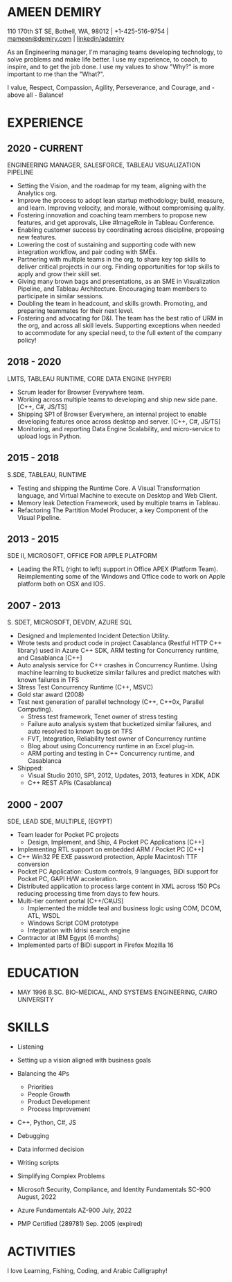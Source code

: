 # AMEEN DEMIRY

110 170th ST SE, Bothell, WA, 98012 | +1-425-516-9754 | mameen@demiry.com | [linkedin/ademiry](https://www.linkedin.com/in/ademiry/)

As an Engineering manager, I'm managing teams developing technology, to solve problems and make life better. I use my experience, to coach, to inspire, and to get the job done. I use my values to show "Why?" is more important to me than the "What?".

I value, Respect, Compassion, Agility, Perseverance, and Courage, and - above all - Balance!

# EXPERIENCE

## 2020 - CURRENT
ENGINEERING MANAGER, SALESFORCE, TABLEAU VISUALIZATION PIPELINE
* Setting the Vision, and the roadmap for my team, aligning with the Analytics org.
* Improve the process to adopt lean startup methodology; build, measure, and learn. Improving velocity, and morale, without compromising quality. 
* Fostering innovation and coaching team members to propose new features, and get approvals, Like #ImageRole in Tableau Conference.
* Enabling customer success by coordinating across discipline, proposing new features.
* Lowering the cost of sustaining and supporting code with new integration workflow, and pair coding with SMEs.
* Partnering with multiple teams in the org, to share key top skills to deliver critical projects in our org. Finding opportunities for top skills to apply and grow their skill set.
* Giving many brown bags and presentations, as an SME in Visualization Pipeline, and Tableau Architecture. Encouraging team members to participate in similar sessions.
* Doubling the team in headcount, and skills growth. Promoting, and preparing teammates for their next level.
* Fostering and advocating for D&I. The team has the best ratio of URM in the org, and across all skill levels. Supporting exceptions when needed to accommodate for any special need, to the full extent of the company policy!

## 2018 - 2020
LMTS, TABLEAU RUNTIME, CORE DATA ENGINE (HYPER)
* Scrum leader for Browser Everywhere team.
* Working across multiple teams to developing and ship new side pane. [C++, C#, JS/TS]
* Shipping SP1 of Browser Everywhere, an internal project to enable developing features once across desktop and server. [C++, C#, JS/TS]
* Monitoring, and reporting Data Engine Scalability, and micro-service to upload logs in Python.

## 2015 - 2018
S.SDE, TABLEAU, RUNTIME
* Testing and shipping the Runtime Core. A Visual Transformation language, and Virtual Machine to execute on Desktop and Web Client.
* Memory leak Detection Framework, used by multiple teams in Tableau.
* Refactoring The Partition Model Producer, a key Component of the Visual Pipeline.

## 2013 - 2015
SDE II, MICROSOFT, OFFICE FOR APPLE PLATFORM
* Leading the RTL (right to left) support in Office APEX (Platform Team). Reimplementing some of the Windows and Office code to work on Apple platform both on OSX and IOS.

## 2007 - 2013
S. SDET, MICROSOFT, DEVDIV, AZURE SQL
* Designed and Implemented Incident Detection Utility.
* Wrote tests and product code in project Casablanca (Restful HTTP C++ library) used in Azure C++ SDK, ARM testing for Concurrency runtime, and Casablanca [C++]
* Auto analysis service for C++ crashes in Concurrency Runtime. Using machine learning to bucketize similar failures and predict matches with known failures in TFS
* Stress Test Concurrency Runtime (C++, MSVC)
* Gold star award (2008)
* Test next generation of parallel technology (C++, C++0x, Parallel Computing).
  * Stress test framework, Tenet owner of stress testing
  * Failure auto analysis system that bucketized similar failures, and auto resolved to known bugs on TFS
  * FVT, Integration, Reliability test owner of Concurrency runtime
  * Blog about using Concurrency runtime in an Excel plug-in.
  * ARM porting and testing in C++ Concurrency runtime, and Casablanca
* Shipped: 
  * Visual Studio 2010, SP1, 2012, Updates, 2013, features in XDK, ADK
  * C++ REST APIs (Casablanca)

## 2000 - 2007
SDE, LEAD SDE, MULTIPLE, (EGYPT)
* Team leader for Pocket PC projects
  * Design, Implement, and Ship, 4 Pocket PC Applications [C++]
* Implementing RTL support on embedded ARM / Pocket PC [C++]
* C++ Win32 PE EXE password protection, Apple Macintosh TTF conversion
* Pocket PC Application: Custom controls, 9 languages, BiDi support for Pocket PC, GAPI H/W acceleration.
* Distributed application to process large content in XML across 150 PCs reducing processing time from days to few hours.
* Multi-tier content portal [C++/C#/JS]
  * Implemented the middle teal and business logic using COM, DCOM, ATL, WSDL
  * Windows Script COM prototype
  * Integration with Idrisi search engine
*	Contractor at IBM Egypt (6 months)
  * Implemented parts of BiDi support in Firefox Mozilla 16

# EDUCATION
* MAY 1996
   B.SC. BIO-MEDICAL, AND SYSTEMS ENGINEERING, CAIRO UNIVERSITY

# SKILLS
* Listening
* Setting up a vision aligned with business goals
* Balancing the 4Ps
  * Priorities
  * People Growth
  * Product Development
  * Process Improvement

* C++, Python, C#, JS
* Debugging
* Data informed decision
* Writing scripts
* Simplifying Complex Problems

* Microsoft Security, Compliance, and Identity Fundamentals SC-900 August, 2022
* Azure Fundamentals AZ-900 July, 2022
* PMP Certified (289781) Sep. 2005 (expired)

# ACTIVITIES
I love Learning, Fishing, Coding, and Arabic Calligraphy!


